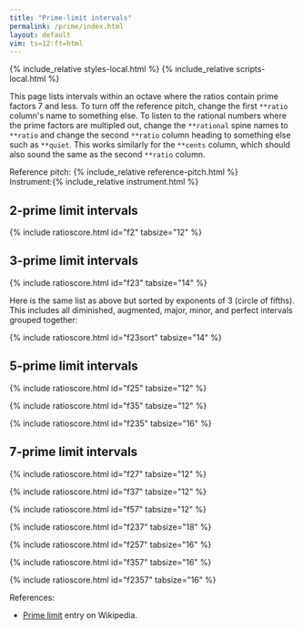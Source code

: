 ```yaml
---
title: "Prime-limit intervals"
permalink: /prime/index.html
layout: default
vim: ts=12:ft=html
---
```


{% include_relative styles-local.html %}
{% include_relative scripts-local.html %}

This page lists intervals within an octave where the ratios contain
prime factors 7 and less.  To turn off the reference pitch, change
the first `**ratio` column's name to something else.  To listen to
the rational numbers where the prime factors are multipled out,
change the `**rational` spine names to `**ratio` and change the
second `**ratio` column heading to something else such as `**quiet`.
This works similarly for the `**cents` column, which should also
sound the same as the second `**ratio` column.


<nobr><label for="reference">Reference&nbsp;pitch:&nbsp;</label>{% include_relative reference-pitch.html %}</nobr>
<nobr><label for="instrument">Instrument:</label>{% include_relative instrument.html %}</nobr>

<h2 data-sidebar="2-limit"> 2-prime limit intervals </h2>

{% include ratioscore.html id="f2" tabsize="12" %}
<script type="application/x-ratioscore" id="f2">
!! prime factors of 2 only
**dtime	**ratio	**ratio	**cents
*MM60	*Iclars	*Iclars	*Iclars
*	*ref:C4	*ref:C4	*ref:C4
1	1	1	0c
1	1	2	1200.00c
*-	*-	*-	*-
</script>

<h2 data-sidebar="3-limit"> 3-prime limit intervals </h2>

{% include ratioscore.html id="f23" tabsize="14" %}
<script type="application/x-ratioscore" id="f23">
!! prime factors of 2 and 3 only
**dtime	**ratio	**ratio	**rational	**cents	**name
*MM60	*Iclars	*Iclars	*Iclars	*Iclars	*
*	*ref:C4	*ref:C4	*ref:C4	*ref:C4	*
1	1	2^11 : 3^7	2048/2187	-113.69c	d1|C♭
1	1	2^20 : 3^12	524288/531441	-23.46c	d2|D𝄫
1	1	3^0  : 2^0	1/1	0c	P1|C
1	1	2^8  : 3^5	256/243	90.22c	m2|D♭
1	1	3^7  : 2^11	2187/2048	113.69c	A1|C♯
1	1	2^16 : 3^10	65536/59049	180.45c	d3|E𝄫
1	1	3^2  : 2^3	9/8	203.91c	M2|D
1	1	2^5  : 3^3	32/27	294.14c	m3|E♭
1	1	3^9  : 2^14	19683/16384	317.60c	A2|D♯
1	1	2^13 : 3^8	8192/6561	384.36c	d4|F𝄫
1	1	3^4  : 2^6	81/64	407.82c	M3|E
1	1	2^2  : 3^1	4/3	498.05c	P4|F
1	1	3^11 : 2^17	177147/131072	521.51c	A3|E♯
1	1	2^10 : 3^6	1024/729	588.27c	d5|G♭
1	1	3^6  : 2^9	729/512	611.73c	A4|F♯
1	1	2^18 : 3^11	262144/177147	678.49c	d6|A𝄫
1	1	3^1  : 2^1	3/2	701.96c	P5|G
1	1	2^7  : 3^4	128/81	792.18c	m6|A♭
1	1	3^8  : 2^12	6561/4096	815.64c	A5|G♯
1	1	2^15 : 3^9	32768/19683	882.40c	d7|B𝄫
1	1	3^3  : 2^4	27/16	905.87c	M6|A
1	1	2^4  : 3^2	16/9	996.09c	m7|B♭
1	1	3^10 : 2^15	59049/32768	1019.55c	A6|A♯
1	1	3^5  : 2^7	243/128	1109.78c	M7|B
1	1	3^12 : 2^18	531441/262144	1223.46c	A7|B♯
*-	*-	*-	*-	*-	*-
</script>

Here is the same list as above but sorted by exponents of 3 (circle of fifths).
This includes all diminished, augmented, major, minor, and perfect intervals
grouped together:

{% include ratioscore.html id="f23sort" tabsize="14" %}
<script type="application/x-ratioscore" id="f23sort">
!! prime factors of 2 and 3 only, sorted by exponents of 3

**dtime	**ratio	**ratio	**rational	**cents	**name
*MM60	*Iclars	*Iclars	*Iclars	*Iclars	*
*	*ref:C4	*ref:C4	*ref:C4	*ref:C4	*
1	1	3^12 : 2^18	531441/262144	1223.46c	A7|B♯
1	1	3^11 : 2^17	177147/131072	521.51c	A3|E♯
1	1	3^10 : 2^15	 59049/32768	1019.55c	A6|A♯
1	1	3^9  : 2^14	 19683/16384	317.60c	A2|D♯
1	1	3^8  : 2^12	  6561/4096	815.64c	A5|G♯
1	1	3^7  : 2^11	  2187/2048	113.69c	A1|C♯
1	1	3^6  : 2^9	   729/512	611.73c	A4|F♯
1	1	3^5  : 2^7	   243/128	1109.78c	M7|B
1	1	3^4  : 2^6	    81/64	407.82c	M3|E
1	1	3^3  : 2^4	    27/16	905.87c	M6|A
1	1	3^2  : 2^3	     9/8	203.91c	M2|D
1	1	3^1  : 2^1	     3/2	701.96c	P5|G
1	1	3^0  : 2^0	     1/1	0c	P1|C
1	1	2^2  : 3^1	     4/3	498.05c	P4|F
1	1	2^4  : 3^2	    16/9	996.09c	m7|B♭
1	1	2^5  : 3^3	    32/27	294.14c	m3|E♭
1	1	2^7  : 3^4	   128/81	792.18c	m6|A♭
1	1	2^8  : 3^5	   256/243	90.22c	m2|D♭
1	1	2^10 : 3^6	  1024/729	588.27c	d5|G♭
1	1	2^11 : 3^7	  2048/2187	-113.69c	d1|C♭
1	1	2^13 : 3^8	  8192/6561	384.36c	d4|F𝄫
1	1	2^15 : 3^9	 32768/19683	882.40c	d7|B𝄫
1	1	2^16 : 3^10	 65536/59049	180.45c	d3|E𝄫
1	1	2^18 : 3^11	262144/177147	678.49c	d6|A𝄫
1	1	2^20 : 3^12	524288/531441	-23.46c	d2|D𝄫
*-	*-	*-	*-	*-	*-

</script>

<h2 data-sidebar="5-limit"> 5-prime limit intervals </h2>

{% include ratioscore.html id="f25" tabsize="12" %}
<script type="application/x-ratioscore" id="f25">
!! prime factors of 2 and 5 only

**dtime	**ratio	**ratio	**rational	**cents
*MM60	*Iclars	*Iclars	*Iclars	*Iclars
*	*ref:C4	*ref:C4	*ref:C4	*ref:C4
1	1	2^7 : 5^3	128/125	41.06c
1	1	5   : 2^2	5/4	386.31c
1	1	2^5 : 5^2	32/25	427.37c
1	1	5^2 : 2^4	25/16	772.63c
1	1	2^3 : 5	8/5	813.69c
*-	*-	*-	*-	*-

</script>


{% include ratioscore.html id="f35" tabsize="12" %}
<script type="application/x-ratioscore" id="f35">
!! prime factors of 3 and 5 only

**dtime	**ratio	**ratio	**rational	**cents
*MM60	*Iclars	*Iclars	*Iclars	*Iclars
*	*ref:C4	*ref:C4	*ref:C4	*ref:C4
1	1	3^3 : 5^2	27/25	133.24c
1	1	5   : 3	5/3	884.36c
1	1	3^2 : 5	9/5	1017.60c
*-	*-	*-	*-	*-

</script>

{% include ratioscore.html id="f235" tabsize="16" %}
<script type="application/x-ratioscore" id="f235">
!! prime factors of 2, 3 and 5 only
**dtime	**ratio	**ratio	**rational	**cents
*MM60	*Iclars	*Iclars	*Iclars	*Iclars
*	*ref:C4	*ref:C4	*ref:C4	*ref:C4
1	1	3^4     : 2^4*5	81/80	21.51c
1	1	5^2     : 2^3*3	25/24	70.67c
1	1	3^3*5   : 2^7	135/128	92.18c
1	1	2^4     : 3*5	16/15	111.73c
1	1	2^5*5^2 : 3^6	800/729	160.90c
1	1	2*5     : 3*3	10/9	182.40c
1	1	3*5^2   : 2^6	75/64	274.58c
1	1	2*3     : 5	8/5	315.64c
1	1	2^2*5^2 : 3^4	100/12	364.81c
1	1	3^3     : 2^2*5	9/20	519.55c
1	1	5^2     : 2*3^2	25/18	568.72c
1	1	3^2*5   : 2^5	45/32	590.22c
1	1	2^6     : 3^2*5	64/45	609.78c
1	1	2^2*3^2 : 5^2	36/25	631.28c
1	1	2^3*5   : 3^3	40/27	680.45c
1	1	3^4     : 2*5^2	81/50	835.19c
1	1	2^7     : 3*5^2	128/75	925.42c
1	1	2*5^2   : 3^3	50/27	1066.76c
1	1	3*5     : 2^3	15/8	1088.27c
1	1	2^4*3   : 5^2	48/25	1129.33c
1	1	2^5*5   : 3^4	160/81	1178.49c
*-	*-	*-	*-	*-

</script>


<h2 data-sidebar="7-limit"> 7-prime limit intervals </h2>

{% include ratioscore.html id="f27" tabsize="12" %}
<script type="application/x-ratioscore" id="f27">
!! prime factors of 2 and 7 only
**dtime	**ratio	**ratio	**cents
*MM60	*Iclars	*Iclars	*Iclars
*	*ref:C4	*ref:C4	*ref:C4
1	1	2^3 : 7	231.17c
1	1	2^6 : 7^2	462.35c
1	1	7^2 : 2^5	737.65c
1	1	7   : 2^2	968.83c
*-	*-	*-	*-
</script>


{% include ratioscore.html id="f37" tabsize="12" %}
<script type="application/x-ratioscore" id="f37">
!! prime factors of 3 and 7 only
**dtime	**ratio	**ratio	**cents
*MM60	*Iclars	*Iclars	*Iclars
*	*ref:C4	*ref:C4	*ref:C4
1	1	3^2 : 7	435.08c
1	1	3^4 : 7^2	870.17c
1	1	7^2 : 3^3	1031.79c
*-	*-	*-	*-
</script>


{% include ratioscore.html id="f57" tabsize="12" %}
<script type="application/x-ratioscore" id="f57">
!! prime factors of 5 and 7 only
**dtime	**ratio	**ratio	**cents
*MM60	*Iclars	*Iclars	*Iclars
*	*ref:C4	*ref:C4	*ref:C4
1	1	7   : 5	582.51c
1	1	7^2 : 5^2	1165.02c
*-	*-	*-	*-
</script>


{% include ratioscore.html id="f237" tabsize="18" %}
<script type="application/x-ratioscore" id="f237">
!! prime factors of 2, 3 and 7 only
**dtime	**ratio	**ratio	**cents
*MM60	*Iclars	*Iclars	*Iclars
*	*ref:C4	*ref:C4	*ref:C4
1	1	2^6     : 3^2*7	27.26c
1	1	7^2     : 2^4*3	35.70c
1	1	2^2*7   : 3^3	62.96c
1	1	2*3^3   : 7^2	168.21c
1	1	2^8     : 3^2*5^2	223.46c
1	1	7       : 2*3	266.87c
1	1	2*7^2   : 3^4	329.83c
1	1	3*7     : 2^4	470.78c
1	1	7^2     : 2^2*3^2	533.74c
1	1	2^4*7   : 3^4	561.01c
1	1	3^4     : 2^3*7	638.99c
1	1	2^3*3^2 : 7^2	666.26c
1	1	2^5     : 3*7	729.22c
1	1	2*7     : 3^2	764.92c
1	1	2^2*3   : 7	933.13c
1	1	3^3     : 2*7	1137.04c
1	1	2^5*3   : 7^2	1164.30c
1	1	3^2*7   : 2^5	1172.74c
*-	*-	*-	*-
</script>


{% include ratioscore.html id="f257" tabsize="16" %}
<script type="application/x-ratioscore" id="f257">
!! prime factors of 2, 5, and 7 only
**dtime	**ratio	**ratio	**cents
*MM60	*Iclars	*Iclars	*Iclars
*	*ref:C4	*ref:C4	*ref:C4
1	1	2*5^2 : 7^2	34.98c
1	1	5*7   : 2^5	155.14c
1	1	2^2*7 : 5^2	196.20c
1	1	7^2   : 2^3*5	351.34c
1	1	2*5   : 7	617.49c
1	1	2^4*5 : 7^2	848.66c
1	1	5^2   : 2*7	1003.80c
1	1	2^6   : 5*7	1044.86c
*-	*-	*-	*-
</script>


{% include ratioscore.html id="f357" tabsize="16" %}
<script type="application/x-ratioscore" id="f357">
!! prime factors of 3, 5, and 7 only
**dtime	**ratio	**ratio	**cents
*MM60	*Iclars	*Iclars	*Iclars
*	*ref:C4	*ref:C4	*ref:C4
1	1	7^2   : 3^2*5	147.43c
1	1	5^2   : 3*7	301.85c
1	1	5*7   : 3^3	449.28c
1	1	3*5^2 : 7^2	736.93c
*-	*-	*-	*-
</script>


{% include ratioscore.html id="f2357" tabsize="16" %}
<script type="application/x-ratioscore" id="f2357">
!! prime factors of 2, 3, 5 and 7 only
**dtime	**ratio	**ratio	**cents
*MM60	*Iclars	*Iclars	*Iclars
*	*ref:C4	*ref:C4	*ref:C4
1	1	2^2*3^2 : 5*7	48.77c
1	1	3*7     : 2^2*5	84.47c
1	1	3*5     : 2*7	119.44c
1	1	3^4     : 2*5*7	252.68c
1	1	2^2*3*5 : 7^2	350.62c
1	1	2^3*7   : 3^2*5	378.60c
1	1	3^2*7   : 2*5^2	400.11c
1	1	2^4*5   : 3^2*7	413.58c
1	1	2*7^2   : 3*5^2	463.07c
1	1	3*5^2   : 2^3*7	505.76c
1	1	2^4*3   : 5*7	546.82c
1	1	5*7     : 2^3*3	653.19c
1	1	2^4*7   : 3*5^2	694.24c
1	1	2*3^3   : 5*7	750.73c
1	1	3^2*7   : 2^3*5	786.42c
1	1	2^2*5^2 : 3^2*7	799.89c
1	1	3^2*5   : 2^2*7	821.40c
1	1	7^2     : 2*3*5	849.38c
1	1	2*3*7   : 5^2	898.15c
1	1	2^2*5*7 : 3^4	947.32c
1	1	2*3^2*5 : 7^2	1052.57c
1	1	2^2*7   : 3*5	1080.56c
1	1	2^3*5   : 3*7	1115.53c
1	1	5*7     : 2*3^2	1151.23c
*-	*-	*-	*-
</script>


References:

<ul>
<li> <a name="_blank" href="https://en.wikipedia.org/wiki/Limit_(music)#Prime_limit">Prime limit</a> entry on Wikipedia.</li>
</ul>


